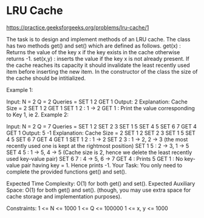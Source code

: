 # LRU Cache

https://practice.geeksforgeeks.org/problems/lru-cache/1

The task is to design and implement methods of an LRU cache. The class has two methods get() and set() which are defined as follows.
get(x)   : Returns the value of the key x if the key exists in the cache otherwise returns -1.
set(x,y) : inserts the value if the key x is not already present. If the cache reaches its capacity it should invalidate the least recently used item before inserting the new item.
In the constructor of the class the size of the cache should be intitialized.

Example 1:

Input:
N = 2
Q = 2
Queries = SET 1 2 GET 1
Output: 2
Explanation: Cache Size = 2
SET 1 2 GET 1
SET 1 2 : 1 -> 2
GET 1 : Print the value corresponding
to Key 1, ie 2.
Example 2:

Input:
N = 2
Q = 7
Queries = SET 1 2 SET 2 3 SET 1 5
SET 4 5 SET 6 7 GET 4 GET 1
Output: 5 -1
Explanation: Cache Size = 2
SET 1 2 SET 2 3 SET 1 5 SET 4 5
SET 6 7 GET 4 GET 1
SET 1 2 : 1 -> 2
SET 2 3 : 1 -> 2, 2 -> 3 (the most
recently used one is kept at the
rightmost position) 
SET 1 5 : 2 -> 3, 1 -> 5
SET 4 5 : 1 -> 5, 4 -> 5 (Cache size
is 2, hence we delete the least
recently used key-value pair)
SET 6 7 : 4 -> 5, 6 -> 7 
GET 4 : Prints 5
GET 1 : No key-value pair having
key = 1. Hence prints -1.
Your Task:
You only need to complete the provided functions get() and set(). 

Expected Time Complexity: O(1) for both get() and set().
Expected Auxiliary Space: O(1) for both get() and set(). (though, you may use extra space for cache storage and implementation purposes).

Constraints:
1 <= N <= 1000
1 <= Q <= 100000
1 <= x, y <= 1000

